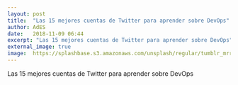 ```yaml
---
layout: post
title:  "Las 15 mejores cuentas de Twitter para aprender sobre DevOps"
author: AdES
date:   2018-11-09 06:44
excerpt: "Las 15 mejores cuentas de Twitter para aprender sobre DevOps"
external_image: true
image:  https://splashbase.s3.amazonaws.com/unsplash/regular/tumblr_mrrairMMi41st5lhmo1_1280.jpg
---
```

Las 15 mejores cuentas de Twitter para aprender sobre DevOps